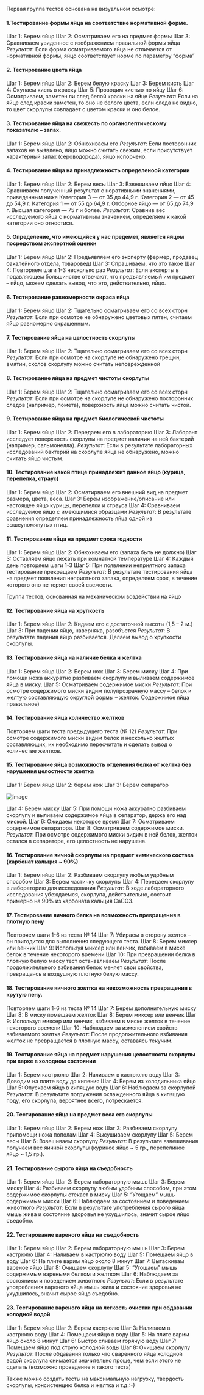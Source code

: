 Первая группа тестов основана на визуальном осмотре:

#### 1.Тестирование формы яйца на соответствие нормативной форме.
Шаг 1: Берем яйцо
Шаг 2: Осматриваем его на предмет формы
Шаг 3: Сравниваем увиденное с изображением правильной формы яйца
_Результат_: Если  форма осматриваемого яйца не отличается от нормативной формы, яйцо соответствует норме по параметру “форма”

#### 2. Тестирование цвета яйца
Шаг 1: Берем яйцо
Шаг 2: Берем белую краску
Шаг 3: Берем кисть
Шаг 4: Окунаем кисть в краску
Шаг 5: Проводим кистью по яйцу
Шаг 6: Осматриваем, заметен ли след белой краски на яйце
_Результат_: Если  на яйце след краски заметен, то оно не белого цвета, если следа не видно, то цвет скорлупы совпадает с цветом краски и оно белое.

#### 3. Тестирование яйца на свежесть по органолептическому показателю – запах.
Шаг 1: Берем яйцо
Шаг 2: Обнюхиваем его
_Результат_: Если  посторонних запахов не выявлено, яйцо можно считать свежим, если присутствует характерный запах (сероводорода), яйцо испорчено.

#### 4. Тестирование яйца на принадлежность определеноой категории
Шаг 1: Берем яйцо
Шаг 2: Берем весы
Шаг 3: Взвешиваем яйцо
Шаг 4: Сравниваем полученный результат с норативными значениями, приведенным ниже
Категория 3 — от 35 до 44,9 г. 
Категория 2 — от 45 до 54,9 г. 
Категория 1 — от 55 до 64,9 г. 
Отборное яйцо — от 65 до 74,9 г. 
Высшая категория — 75 г и более. 
_Результат_: Сравнив вес исследуемого яйца с нормативным значением, определяем к какой категории оно отностися.

#### 5. Определение, что имеющийся у нас предемет, является яйцом посредством экспертной оценки
Шаг 1: Берем яйцо
Шаг 2: Предъявляем его эксперту (фермер, продавец бакалейного отдела, товаровед)
Шаг 3: Спрашиваем, что это такое
Шаг 4: Повторяем шаги 1-3 несколько раз
_Результат_: Если  эксперты в подавляющем большинстве отвечают, что предъявляемый им предмет – яйцо, можем сделать вывод, что это,  действительно, яйцо.

#### 6. Тестирование равномерности окраса яйца
Шаг 1: Берем яйцо
Шаг 2: Тщательно осматриваем его со всех сторн
_Результат_: Если  при осмотре не обнаружено цветовых пятен, считаем яйцо равномерно окрашенным.

#### 7. Тестирование яйца на целостность скорлупы
Шаг 1: Берем яйцо
Шаг 2: Тщательно осматриваем его со всех сторн
_Результат_: Если  при осмотре на скорлупе не обнаружено трещин, вмятин, сколов скорлупу можно считать неповрежденной

#### 8. Тестирование яйца на предмет чистоты скорлупы
Шаг 1: Берем яйцо
Шаг 2: Тщательно осматриваем его со всех сторн
_Результат_: Если  при осмотре на скорлупе не обнаружено посторонних следов (например, помета), поверхность яйца можно считать чистой.

#### 9. Тестирование яйца на предмет биологической чистоты 
Шаг 1: Берем яйцо
Шаг 2: Передаем его в лабораторию
Шаг 3: Лаборант исследует поверхность скорлупы на предмет наличия на ней бактерий (например, сальмонелла).
_Результат_: Если  в результате лабораторных исследований бактерий на скорлупе яйца не обнаружено, можно считать яйцо чистым.

#### 10. Тестирование какой птице принадлежит данное яйцо (курица, перепелка, страус)
Шаг 1: Берем яйцо
Шаг 2: Осматирваем его внешний вид на предмет размера, цвета, веса.
Шаг 3: Берем изображение/описание или настоящее яйцо курицы, перепелки и страуса
Шаг 4: Сравниваем исследуемое яйцо с имеющимися образцами
_Результат_: В результате сравнения определяем принадлежность яйца одной из вышеупомянутых птиц.

#### 11. Тестирование яйца на предмет срока годности
Шаг 1: Берем яйцо
Шаг 2: Обнюхиваем его (запаха быть не должно)
Шаг 3: Оставляем яйцо лежать при комнатной температуре
Шаг 4: Каждый день повторяем шаги 1-3 
Шаг 5:  При  появлении неприятного запаха тестирование прекращаем
_Результат_: В результате тестирования яйца на предмет появления неприятного запаха, определяем срок, в течение которого оно не теряет своей свежести.

Группа тестов, основанная на механическом воздействии на яйцо

#### 12. Тестирование яйца на хрупкость
Шаг 1: Берем яйцо
Шаг 2: Кидаем его с достаточной высоты (1,5 – 2 м.)
Шаг 3: При падении яйцо, наверняка, разобъется
_Результат_: В результате падения яйцо разбивается. Делаем вывод о хрупкости скорлупы.

#### 13. Тестирование яйца на наличие белка и желтка
Шаг 1: Берем яйцо
Шаг 2: Берем нож
Шаг 3: Берем миску
Шаг 4: При помощи ножа аккуратно разбиваем скорлупу и выливаем содержимое яйца в миску.
Шаг 5: Осматриваем содержимое миски
_Результат_: При осмотре содержимого миски видим полупрозрачную массу – белок и желтую составляющую округлой формы – желток. Содержимое яйца правильное)

#### 14. Тестирование яйца количество желтков
Повторяем шаги теста предыдущего теста (№ 12)
_Результат_: При осмотре содержимого миски видим белок и несколько желтых составляющих, их необходимо пересчитать и сделать вывод о количестве желтков.

#### 15. Тестирование яйца возможность отделения белка от желтка без нарушения целостности желтка
Шаг 1: Берем яйцо
Шаг 2: берем нож
Шаг 3: Берем сепаратор

![image](https://encrypted-tbn0.gstatic.com/images?q=tbn:ANd9GcQlBJvn5MH4G8CIBZ2OlUcsgwkvoQ7CO3Utp-UReD1TO2Q9gebiEA)

Шаг 4: Берем миску
Шаг 5: При помощи ножа аккуратно разбиваем скорлупу и выливаем содержимое яйца в сепаратор, держа его над миской.
Шаг 6: Ожидаем некоторое время
Шаг 7: Осматриваем содержимое сепаратора.
Шаг 8: Осматриваем содержимое миски.
_Результат_: При осмотре содержимого миски видим в ней белок, желток остался в сепараторе, его целостность не нарушена.

#### 16. Тестирование яичной скорлупы на предмет химического состава (карбонат кальция ~ 90%)
Шаг 1: Берем яйцо
Шаг 2: Разбиваем скорлупу любым удобным способом
Шаг 3: Берем частичку скорлупы
Шаг 4: Передаем скорлупу в лабораторию для исследования
_Результат_: В ходе лабораторного исследования убеждаемся, скорлупа, действительно, состоит примерно на 90% из карбоната кальция CaCO3.


#### 17. Тестирование яичного белка на возможность  превращения в плотную пену
Повторяем шаги 1-6 из теста № 14
Шаг 7: Убираем в сторону желток – он пригодится для выполнения следующего теста.
Шаг 8: Берем миксер или венчик
Шаг 9: Используя  миксер или венчик, взбиваем в миске белок в течение некоторого времени
Шаг 10: При превращении белка в плотную белую массу тест останавливаем
_Результат_: После продолжительного взбивания белок меняет свои свойства, превращаясь в воздушную плотную белую массу.

#### 18. Тестирование яичного желтка на невозможность превращения в крутую пену.
Повторяем шаги 1-6 из теста № 14
Шаг 7: Берем дополнительную миску
Шаг 8: В миску помещаем желток
Шаг 8: Берем миксер или венчик
Шаг 9: Используя  миксер или венчик, взбиваем в миске желток в течение некоторого времени
Шаг 10: Наблюдаем за изменением свойств взбиваемого желтка
_Результат_: После продолжительного взбивания желток  не превращается в плотную массу, оставаясь текучим.

#### 19. Тестирование яйца на предмет нарушения целостности скорлупы при варке в холодном состоянии
Шаг 1: Берем кастрюлю
Шаг 2: Наливаем в кастрюлю воду
Шаг 3: Доводим на плите воду до кипения
Шаг 4: Берем из холодильника яйцо
Шаг 5: Опускаем яйцо в кипящую воду
Шаг 6: Наблюдаем за скорлупой
_Результат_: В результате погружения охлажденного яйца в кипящую поду, его скорлупа, вероятнее всего, потрескается.

#### 20. Тестирование яйца на предмет веса его скорлупы
Шаг 1: Берем яйцо
Шаг 2: Берем нож
Шаг 3: Разбиваем скорлупу припомощи ножа пополам
Шаг 4: Высушиваем скорлупу
Шаг 5: Берем весы
Шаг 6: Взвешиваем скорлупу
_Результат_: В результате взвешивания получаем вес яичной скорлупы (куриное яйцо ~ 5 гр., перепелиное яйцо ~ 1,5 гр.).

#### 21. Тестирование сырого яйца на съедобность
Шаг 1: Берем яйцо
Шаг 2: Берем лабораторную мышь
Шаг 3: Берем миску
Шаг 4: Разбиваем скорлупу любым удобным способом, при этом содержимое скорлупы стекает в миску
Шаг 5: “Угощаем” мышь содержимым миски
Шаг 6: Наблюдаем за состоянием и поведением животного
_Результат_: Если в результате употребления сырого яйца мышь жива и состояние здоровья не ухудшилось, значит сырое яйцо съедобно.

#### 22. Тестирование вареного яйца на съедобность
Шаг 1: Берем яйцо
Шаг 2: Берем лабораторную мышь
Шаг 3: Берем кастрюлю
Шаг 4: Наливаем в кастрюлю воду
Шаг 5: Помещаем яйцо в воду
Шаг 6: На плите варим яйцо около 8 минут
Шаг 7: Вытаскивам вареное яйцо
Шаг 8: Очищаем скорлупу
Шаг 5: “Угощаем” мышь содержимым вареными белком и желтком
Шаг 6: Наблюдаем за состоянием и поведением животного
_Результат_: Если в результате употребления вареного яйца мышь жива и состояние здоровья не ухудшилось, значит сырое яйцо съедобно.

#### 23. Тестирование вареного яйца на легкость очистки при обдавании холодной водой
Шаг 1: Берем яйцо
Шаг 2: Берем кастрюлю
Шаг 3: Наливаем в кастрюлю воду
Шаг 4: Помещаем яйцо в воду
Шаг 5: На плите варим яйцо около 8 минут
Шаг 6: Быстро сливаем горячую воду
Шаг 7: Помещаем яйцо под струю холодной воды
Шаг 8: Очищаем скорлупу
_Результат_: После обдавания только что сваренного яйца холодной водой скорлупа снимается значительно проще, чем если этого не сделать (возможно проведение и такого теста)

Также можно создать тесты на максимальную нагрузку, твердость скорлупы, консистенцию белка и желтка и т.д.:-)
